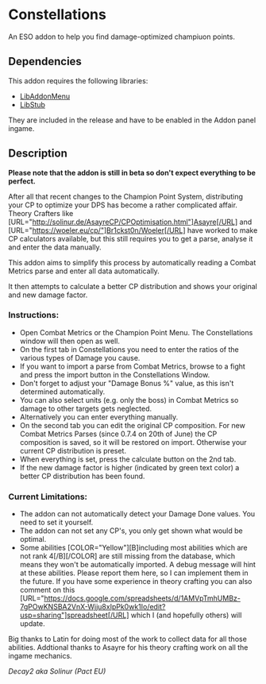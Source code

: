 # Constellations
An ESO addon to help you find damage-optimized champiuon points.

## Dependencies

This addon requires the following libraries:


* [LibAddonMenu](https://www.esoui.com/downloads/info7-LibAddonMenu.html)
* [LibStub](https://www.esoui.com/downloads/info44-LibStub.html)

They are included in the release and have to be enabled in the Addon panel ingame.

## Description

**Please note that the addon is still in beta so don't expect everything to be perfect.**

After all that recent changes to the Champion Point System, distributing your CP to optimize your DPS has become a rather complicated affair. Theory Crafters like [URL="http://solinur.de/AsayreCP/CPOptimisation.html"]Asayre[/URL] and [URL="https://woeler.eu/cp/"]Br1ckst0n/Woeler[/URL] have worked to make CP calculators available, but this still requires you to get a parse, analyse it and enter the data manually.

This addon aims to simplify this process by automatically reading a Combat Metrics parse and enter all data automatically. 

It then attempts to calculate a better CP distribution and shows your original and new damage factor. 

### Instructions: 

* Open Combat Metrics or the Champion Point Menu. The Constellations window will then open as well.
* On the first tab in Constellations you need to enter the ratios of the various types of Damage you cause. 
* If you want to import a parse from Combat Metrics, browse to a fight and press the import button in the Constellations Window.
* Don't forget to adjust your "Damage Bonus %" value, as this isn't determined automatically.
* You can also select units (e.g. only the boss) in Combat Metrics so damage to other targets gets neglected.
* Alternatively you can enter everything manually.
* On the second tab you can edit the original CP composition. For new Combat Metrics Parses (since 0.7.4 on 20th of June) the CP composition is saved, so it will be restored on import. Otherwise your current CP distribution is preset. 
* When everything is set, press the calculate button on the 2nd tab.
* If the new damage factor is higher (indicated by green text color) a better CP distribution has been found. 

### Current Limitations:

* The addon can not automatically detect your Damage Done values. You need to set it yourself.
* The addon can not set any CP's, you only get shown what would be optimal.
* Some abilities [COLOR="Yellow"][B]including most abilities which are not rank 4[/B][/COLOR] are still missing from the database, which means they won't be automatically imported. A debug message will hint at these abilities. Please report them here, so I can implement them in the future. If you have some experience in theory crafting you can also comment on this [URL="https://docs.google.com/spreadsheets/d/1AMVpTmhUMBz-7gPOwKNSBA2VnX-Wjju8xIpPk0wk1Io/edit?usp=sharing"]spreadsheet[/URL] which I (and hopefully others) will update.

Big thanks to Latin for doing most of the work to collect data for all those abilities. Addtional thanks to Asayre for his theory crafting work on all the ingame mechanics.

*Decay2 aka Solinur (Pact EU)*
